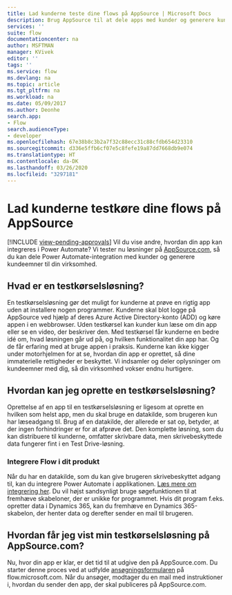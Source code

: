 ```yaml
---
title: Lad kunderne teste dine flows på AppSource | Microsoft Docs
description: Brug AppSource til at dele apps med kunder og generere kundeemner til din virksomhed.
services: ''
suite: flow
documentationcenter: na
author: MSFTMAN
manager: KVivek
editor: ''
tags: ''
ms.service: flow
ms.devlang: na
ms.topic: article
ms.tgt_pltfrm: na
ms.workload: na
ms.date: 05/09/2017
ms.author: Deonhe
search.app:
- Flow
search.audienceType:
- developer
ms.openlocfilehash: 67e38b8c3b2a7f32c88ecc31c88cfdb654d23310
ms.sourcegitcommit: d336e5ffb6cf07e5c8fefe19a87dd7668db9e074
ms.translationtype: HT
ms.contentlocale: da-DK
ms.lasthandoff: 03/26/2020
ms.locfileid: "3297181"
---
```

# <a name="let-customers-test-drive-your-flows-on-appsource"></a>Lad kunderne testkøre dine flows på AppSource
[!INCLUDE [view-pending-approvals](../includes/cc-rebrand.md)]
Vil du vise andre, hvordan din app kan integreres i Power Automate? Vi tester nu løsninger på [AppSource.com](https://appsource.microsoft.com), så du kan dele Power Automate-integration med kunder og generere kundeemner til din virksomhed.

## <a name="what-is-a-test-drive-solution"></a>Hvad er en testkørselsløsning?
En testkørselsløsning gør det muligt for kunderne at prøve en rigtig app uden at installere nogen programmer. Kunderne skal blot logge på AppSource ved hjælp af deres Azure Active Directory-konto (ADD) og køre appen i en webbrowser. Uden testkørsel kan kunder kun læse om din app eller se en video, der beskriver den. Med testkørsel får kunderne en bedre idé om, hvad løsningen går ud på, og hvilken funktionalitet din app har. Og de får erfaring med at bruge appen i praksis. Kunderne kan ikke kigger under motorhjelmen for at se, hvordan din app er oprettet, så dine immaterielle rettigheder er beskyttet. Vi indsamler og deler oplysninger om kundeemner med dig, så din virksomhed vokser endnu hurtigere.

## <a name="how-do-i-build-a-test-drive-solution"></a>Hvordan kan jeg oprette en testkørselsløsning?
Oprettelse af en app til en testkørselsløsning er ligesom at oprette en hvilken som helst app, men du skal bruge en datakilde, som brugeren kun har læseadgang til. Brug af en datakilde, der allerede er sat op, betyder, at der ingen forhindringer er for at afprøve det. Den komplette løsning, som du kan distribuere til kunderne, omfatter skrivbare data, men skrivebeskyttede data fungerer fint i en Test Drive-løsning.

### <a name="embed-flow-into-your-product"></a>Integrere Flow i dit produkt
Når du har en datakilde, som du kan give brugeren skrivebeskyttet adgang til, kan du integrere Power Automate i applikationen. [Læs mere om integrering her](embed-flow-dev.md). Du vil højst sandsynligt bruge søgefunktionen til at fremhæve skabeloner, der er unikke for programmet. Hvis dit program f.eks. opretter data i Dynamics 365, kan du fremhæve en Dynamics 365-skabelon, der henter data og derefter sender en mail til brugeren. 

## <a name="how-do-i-list-my-test-drive-solution-on-appsourcecom"></a>Hvordan får jeg vist min testkørselsløsning på AppSource.com?
Nu, hvor din app er klar, er det tid til at udgive den på AppSource.com. Du starter denne proces ved at udfylde [ansøgningsformularen](https://flow.microsoft.com/partners/get-listed/) på flow.microsoft.com. Når du ansøger, modtager du en mail med instruktioner i, hvordan du sender den app, der skal publiceres på AppSource.com.


